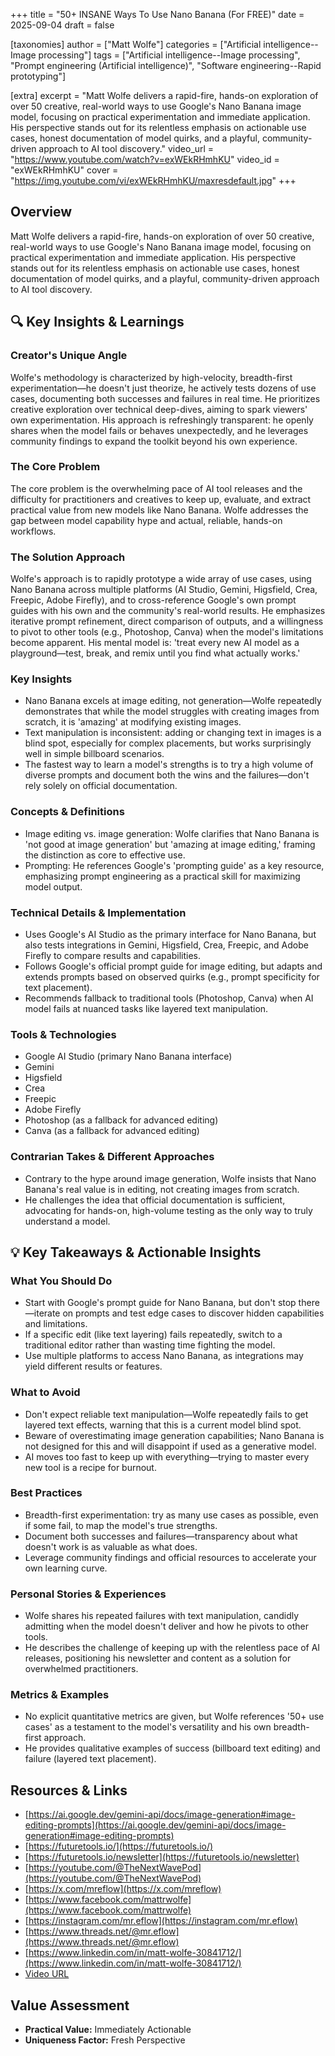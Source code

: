 +++
title = "50+ INSANE Ways To Use Nano Banana (For FREE)"
date = 2025-09-04
draft = false

[taxonomies]
author = ["Matt Wolfe"]
categories = ["Artificial intelligence--Image processing"]
tags = ["Artificial intelligence--Image processing", "Prompt engineering (Artificial intelligence)", "Software engineering--Rapid prototyping"]

[extra]
excerpt = "Matt Wolfe delivers a rapid-fire, hands-on exploration of over 50 creative, real-world ways to use Google's Nano Banana image model, focusing on practical experimentation and immediate application. His perspective stands out for its relentless emphasis on actionable use cases, honest documentation of model quirks, and a playful, community-driven approach to AI tool discovery."
video_url = "https://www.youtube.com/watch?v=exWEkRHmhKU"
video_id = "exWEkRHmhKU"
cover = "https://img.youtube.com/vi/exWEkRHmhKU/maxresdefault.jpg"
+++

## Overview

Matt Wolfe delivers a rapid-fire, hands-on exploration of over 50 creative, real-world ways to use Google's Nano Banana image model, focusing on practical experimentation and immediate application. His perspective stands out for its relentless emphasis on actionable use cases, honest documentation of model quirks, and a playful, community-driven approach to AI tool discovery.

## 🔍 Key Insights & Learnings

### Creator's Unique Angle
Wolfe's methodology is characterized by high-velocity, breadth-first experimentation—he doesn't just theorize, he actively tests dozens of use cases, documenting both successes and failures in real time. He prioritizes creative exploration over technical deep-dives, aiming to spark viewers' own experimentation. His approach is refreshingly transparent: he openly shares when the model fails or behaves unexpectedly, and he leverages community findings to expand the toolkit beyond his own experience.

### The Core Problem
The core problem is the overwhelming pace of AI tool releases and the difficulty for practitioners and creatives to keep up, evaluate, and extract practical value from new models like Nano Banana. Wolfe addresses the gap between model capability hype and actual, reliable, hands-on workflows.

### The Solution Approach
Wolfe's approach is to rapidly prototype a wide array of use cases, using Nano Banana across multiple platforms (AI Studio, Gemini, Higsfield, Crea, Freepic, Adobe Firefly), and to cross-reference Google's own prompt guides with his own and the community's real-world results. He emphasizes iterative prompt refinement, direct comparison of outputs, and a willingness to pivot to other tools (e.g., Photoshop, Canva) when the model's limitations become apparent. His mental model is: 'treat every new AI model as a playground—test, break, and remix until you find what actually works.'

### Key Insights
- Nano Banana excels at image editing, not generation—Wolfe repeatedly demonstrates that while the model struggles with creating images from scratch, it is 'amazing' at modifying existing images.
- Text manipulation is inconsistent: adding or changing text in images is a blind spot, especially for complex placements, but works surprisingly well in simple billboard scenarios.
- The fastest way to learn a model's strengths is to try a high volume of diverse prompts and document both the wins and the failures—don't rely solely on official documentation.

### Concepts & Definitions
- Image editing vs. image generation: Wolfe clarifies that Nano Banana is 'not good at image generation' but 'amazing at image editing,' framing the distinction as core to effective use.
- Prompting: He references Google's 'prompting guide' as a key resource, emphasizing prompt engineering as a practical skill for maximizing model output.

### Technical Details & Implementation
- Uses Google's AI Studio as the primary interface for Nano Banana, but also tests integrations in Gemini, Higsfield, Crea, Freepic, and Adobe Firefly to compare results and capabilities.
- Follows Google's official prompt guide for image editing, but adapts and extends prompts based on observed quirks (e.g., prompt specificity for text placement).
- Recommends fallback to traditional tools (Photoshop, Canva) when AI model fails at nuanced tasks like layered text manipulation.

### Tools & Technologies
- Google AI Studio (primary Nano Banana interface)
- Gemini
- Higsfield
- Crea
- Freepic
- Adobe Firefly
- Photoshop (as a fallback for advanced editing)
- Canva (as a fallback for advanced editing)

### Contrarian Takes & Different Approaches
- Contrary to the hype around image generation, Wolfe insists that Nano Banana's real value is in editing, not creating images from scratch.
- He challenges the idea that official documentation is sufficient, advocating for hands-on, high-volume testing as the only way to truly understand a model.

## 💡 Key Takeaways & Actionable Insights

### What You Should Do
- Start with Google's prompt guide for Nano Banana, but don't stop there—iterate on prompts and test edge cases to discover hidden capabilities and limitations.
- If a specific edit (like text layering) fails repeatedly, switch to a traditional editor rather than wasting time fighting the model.
- Use multiple platforms to access Nano Banana, as integrations may yield different results or features.

### What to Avoid
- Don't expect reliable text manipulation—Wolfe repeatedly fails to get layered text effects, warning that this is a current model blind spot.
- Beware of overestimating image generation capabilities; Nano Banana is not designed for this and will disappoint if used as a generative model.
- AI moves too fast to keep up with everything—trying to master every new tool is a recipe for burnout.

### Best Practices
- Breadth-first experimentation: try as many use cases as possible, even if some fail, to map the model's true strengths.
- Document both successes and failures—transparency about what doesn't work is as valuable as what does.
- Leverage community findings and official resources to accelerate your own learning curve.

### Personal Stories & Experiences
- Wolfe shares his repeated failures with text manipulation, candidly admitting when the model doesn't deliver and how he pivots to other tools.
- He describes the challenge of keeping up with the relentless pace of AI releases, positioning his newsletter and content as a solution for overwhelmed practitioners.

### Metrics & Examples
- No explicit quantitative metrics are given, but Wolfe references '50+ use cases' as a testament to the model's versatility and his own breadth-first approach.
- He provides qualitative examples of success (billboard text editing) and failure (layered text placement).

## Resources & Links

- [https://ai.google.dev/gemini-api/docs/image-generation#image-editing-prompts](https://ai.google.dev/gemini-api/docs/image-generation#image-editing-prompts)
- [https://futuretools.io/](https://futuretools.io/)
- [https://futuretools.io/newsletter](https://futuretools.io/newsletter)
- [https://youtube.com/@TheNextWavePod](https://youtube.com/@TheNextWavePod)
- [https://x.com/mreflow](https://x.com/mreflow)
- [https://www.facebook.com/mattrwolfe](https://www.facebook.com/mattrwolfe)
- [https://instagram.com/mr.eflow](https://instagram.com/mr.eflow)
- [https://www.threads.net/@mr.eflow](https://www.threads.net/@mr.eflow)
- [https://www.linkedin.com/in/matt-wolfe-30841712/](https://www.linkedin.com/in/matt-wolfe-30841712/)
- [Video URL](https://www.youtube.com/watch?v=exWEkRHmhKU)

## Value Assessment
- **Practical Value:** Immediately Actionable
- **Uniqueness Factor:** Fresh Perspective

